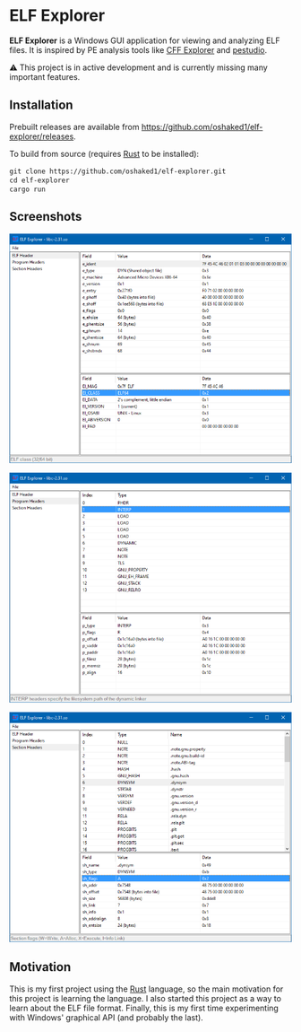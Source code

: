 # ELF Explorer

**ELF Explorer** is a Windows GUI application for viewing and analyzing ELF files. It is inspired by PE analysis tools like [CFF Explorer](https://ntcore.com/?page_id=388) and [pestudio](https://www.winitor.com/).

:warning: This project is in active development and is currently missing many important features.

## Installation

Prebuilt releases are available from https://github.com/oshaked1/elf-explorer/releases.

To build from source (requires [Rust](https://www.rust-lang.org/tools/install) to be installed):

```shell
git clone https://github.com/oshaked1/elf-explorer.git
cd elf-explorer
cargo run
```

## Screenshots

![screenshot](doc/screenshot1.png)

![screenshot](doc/screenshot2.png)

![screenshot](doc/screenshot3.png)

## Motivation

This is my first project using the [Rust](https://www.rust-lang.org/) language, so the main motivation for this project is learning the language. I also started this project as a way to learn about the ELF file format. Finally, this is my first time experimenting with Windows' graphical API (and probably the last).